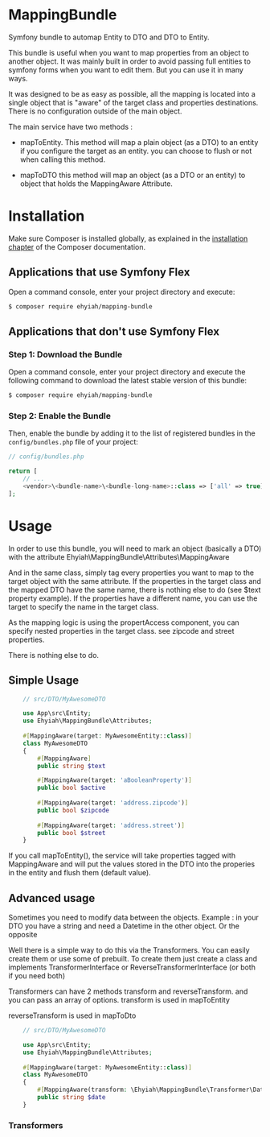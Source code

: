# MappingBundle
Symfony bundle to automap Entity to DTO and DTO to Entity.

This bundle is useful when you want to map properties from an object to another object.
It was mainly built in order to avoid passing full entities to symfony forms when you want to edit them. But you can use it in many ways.

It was designed to be as easy as possible, all the mapping is located into a single object that is "aware" of the target class and properties destinations.
There is no configuration outside of the main object.

The main service have two methods :

- mapToEntity.
This method will map a plain object (as a DTO) to an entity if you configure the target as an entity. you can choose to flush or not when calling this method.


- mapToDTO
this method will map an object (as a DTO or an entity) to object that holds the MappingAware Attribute.

Installation
============

Make sure Composer is installed globally, as explained in the
[installation chapter](https://getcomposer.org/doc/00-intro.md)
of the Composer documentation.

Applications that use Symfony Flex
----------------------------------

Open a command console, enter your project directory and execute:

```sh
$ composer require ehyiah/mapping-bundle
```

Applications that don't use Symfony Flex
----------------------------------------

### Step 1: Download the Bundle

Open a command console, enter your project directory and execute the
following command to download the latest stable version of this bundle:

```sh
$ composer require ehyiah/mapping-bundle
```

### Step 2: Enable the Bundle

Then, enable the bundle by adding it to the list of registered bundles
in the `config/bundles.php` file of your project:

```php
// config/bundles.php

return [
    // ...
    <vendor>\<bundle-name>\<bundle-long-name>::class => ['all' => true],
];
```

# Usage
In order to use this bundle, you will need to mark an object (basically a DTO) with the attribute Ehyiah\MappingBundle\Attributes\MappingAware

And in the same class, simply tag every properties you want to map to the target object with the same attribute.
If the properties in the target class and the mapped DTO have the same name, there is nothing else to do (see $text property example). If the properties have
a different name, you can use the target to specify the name in the target class.

As the mapping logic is using the propertAccess component, you can specify nested properties in the target class. see zipcode and street properties.

There is nothing else to do.

## Simple Usage
```php
    // src/DTO/MyAwesomeDTO

    use App\src\Entity;
    use Ehyiah\MappingBundle\Attributes;
    
    #[MappingAware(target: MyAwesomeEntity::class)]
    class MyAwesomeDTO
    {
        #[MappingAware]
        public string $text

        #[MappingAware(target: 'aBooleanProperty')]
        public bool $active
        
        #[MappingAware(target: 'address.zipcode')]
        public bool $zipcode
        
        #[MappingAware(target: 'address.street')]
        public bool $street
    }
```

If you call mapToEntity(), the service will take properties tagged with MappingAware and will put the values stored in the DTO into the properies in the entity and flush them (default value).

## Advanced usage
Sometimes you need to modify data between the objects.
Example : in your DTO you have a string and need a Datetime in the other object.
Or the opposite

Well there is a simple way to do this via the Transformers.
You can easily create them or use some of prebuilt.
To create them just create a class and implements TransformerInterface or ReverseTransformerInterface (or both if you need both)

Transformers can have 2 methods transform and reverseTransform. and you can pass an array of options.
transform is used in mapToEntity

reverseTransform is used in mapToDto
```php
    // src/DTO/MyAwesomeDTO

    use App\src\Entity;
    use Ehyiah\MappingBundle\Attributes;
    
    #[MappingAware(target: MyAwesomeEntity::class)]
    class MyAwesomeDTO
    {
        #[MappingAware(transform: \Ehyiah\MappingBundle\Transformer\DateTimeTransformer::class, options: ['option1' => 'value1'])]
        public string $date
    }
```


### Transformers
